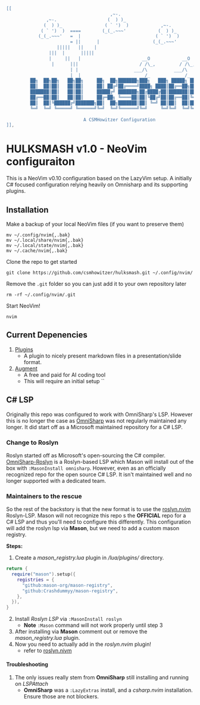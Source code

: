 ```lua
[[
                                       ,~-.                                ,~-.      
               ,~-.                   (  ) )_                             (  ) )_    
              (  ) )_                ( ` ')  )            ,~-.           ( ` ')  )   
             ( ` ')  )  ====        (_(_.~~~'            (  ) )_        (_(_.~~~'    
            (_(_.~~~'   =  |                            ( ` ')  )                    
                        = ||      |                    (_(_.~~~'                     
                   |||||   ||    |                                                   
                |||  |      |||||                                                    
                |     ||   |                       __O            __O                
                 |      |||                       / /\_,         / /\_,              
                        | |                     ___/\          ___/\                 
                        |  |                        /_             /_                
         ██╗  ██╗██╗   ██╗██╗     ██╗  ██╗███████╗███╗   ███╗ █████╗ ███████╗██╗  ██╗
         ██║  ██║██║   ██║██║     ██║ ██╔╝██╔════╝████╗ ████║██╔══██╗██╔════╝██║  ██║
         ███████║██║   ██║██║     █████╔╝ ███████╗██╔████╔██║███████║███████╗███████║
         ██╔══██║██║   ██║██║     ██╔═██╗ ╚════██║██║╚██╔╝██║██╔══██║╚════██║██╔══██║
         ██║  ██║╚██████╔╝███████╗██║  ██╗███████║██║ ╚═╝ ██║██║  ██║███████║██║  ██║
         ╚═╝  ╚═╝ ╚═════╝ ╚══════╝╚═╝  ╚═╝╚══════╝╚═╝     ╚═╝╚═╝  ╚═╝╚══════╝╚═╝  ╚═╝
         
                             A CSMHowitzer Configuration
]],
```

# HULKSMASH v1.0 - NeoVim configuraiton

This is a NeoVim v0.10 configuration based on the LazyVim setup. A initially C# focused configuration relying heavily on Omnisharp and its supporting plugins.

## Installation

Make a backup of your local NeoVim files (if you want to preserve them)

```shell
mv ~/.config/nvim{,.bak}
mv ~/.local/share/nvim{,.bak}
mv ~/.local/state/nvim{,.bak}
mv ~/.cache/nvim{,.bak}
```

Clone the repo to get started

```shell
git clone https://github.com/csmhowitzer/hulksmash.git ~/.config/nvim/
```

Remove the `.git` folder so you can just add it to your own repository later

```shell
rm -rf ~/.config/nvim/.git
```

Start NeoVim!

```shell
nvim
```

## Current Depenencies

1. [Plugins](ihttps://github.com/csmhowitzer/plugins.git)
    - A plugin to nicely present markdown files in a presentation/slide format.
2. [Augment](https://www.augmentcode.co)
    - A free and paid for AI coding tool
    - This will require an initial setup ``

## C# LSP

Originally this repo was configured to work with OmniSharp's LSP. However this
is no longer the case as [OmniSharp](https://github.com/OmniSharp/) was not
regularly maintained any longer. It did start off as a Microsoft maintained
repository for a C# LSP.

### Change to Roslyn

Roslyn started off as Microsoft's open-sourcing the C# compiler.
[OmniSharp-Roslyn](https://github.com/omnisharp/omnisharp-roslyn) is a
Roslyn-based LSP which Mason will install out of the box with `:MasonInstall
omnisharp`. However, even as an officially recognized repo for the open source
C# LSP. It isn't maintained well and no longer supported with a dedicated team.

### Maintainers to the rescue

So the rest of the backstory is that the new format is to use the
[roslyn.nvim](https://github.com/seblyng/roslyn.nvim) Roslyn-LSP. Mason will not
recognize this repo s the **OFFICIAL** repo for a C# LSP and thus you'll need to
configure this differently. This configuration will add the roslyn lsp via
**Mason**, but we need to add a custom mason registry.

**Steps:**

1. Create a *mason_registry.lua* plugin in */lua/plugins/* directory.

```lua
return {
  require("mason").setup({
    registries = {
      "github:mason-org/mason-registry",
      "github:Crashdummyy/mason-registry",
    },
  }),
}
```

2. Install *Roslyn LSP* via `:MasonInstall roslyn`
    - **Note** `:Mason` command will not work properly until step 3
3. After installing via **Mason** comment out or remove the *mason_registry.lua*
   plugin.
4. Now you need to actually add in the *roslyn.nvim* plugin!
    - refer to [roslyn.nivm](https://github.com/seblyng/roslyn.nvim)

#### Troubleshooting

1. The only issues really stem from **OmniSharp** still installing and running
   on *LSPAttach*
    - **OmniSharp** was a `:LazyExtras` install, and a *csharp.nvim*
    installation. Ensure those are not blockers.
